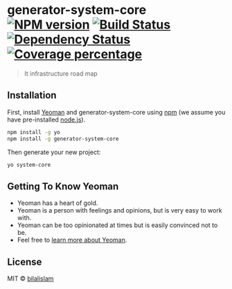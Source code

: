 # generator-system-core [![NPM version][npm-image]][npm-url] [![Build Status][travis-image]][travis-url] [![Dependency Status][daviddm-image]][daviddm-url] [![Coverage percentage][coveralls-image]][coveralls-url]
> It infrastructure road map

## Installation

First, install [Yeoman](http://yeoman.io) and generator-system-core using [npm](https://www.npmjs.com/) (we assume you have pre-installed [node.js](https://nodejs.org/)).

```bash
npm install -g yo
npm install -g generator-system-core
```

Then generate your new project:

```bash
yo system-core
```

## Getting To Know Yeoman

 * Yeoman has a heart of gold.
 * Yeoman is a person with feelings and opinions, but is very easy to work with.
 * Yeoman can be too opinionated at times but is easily convinced not to be.
 * Feel free to [learn more about Yeoman](http://yeoman.io/).

## License

MIT © [bilalislam]()


[npm-image]: https://badge.fury.io/js/generator-system-core.svg
[npm-url]: https://npmjs.org/package/generator-system-core
[travis-image]: https://travis-ci.org/bilalislam/generator-system-core.svg?branch=master
[travis-url]: https://travis-ci.org/bilalislam/generator-system-core
[daviddm-image]: https://david-dm.org/bilalislam/generator-system-core.svg?theme=shields.io
[daviddm-url]: https://david-dm.org/bilalislam/generator-system-core
[coveralls-image]: https://coveralls.io/repos/bilalislam/generator-system-core/badge.svg
[coveralls-url]: https://coveralls.io/r/bilalislam/generator-system-core
